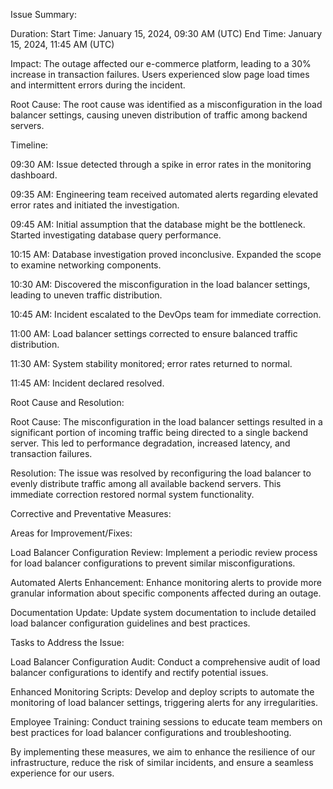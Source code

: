 
Issue Summary:

Duration:
Start Time: January 15, 2024, 09:30 AM (UTC)
End Time: January 15, 2024, 11:45 AM (UTC)

Impact:
The outage affected our e-commerce platform, leading to a 30% increase in transaction failures. Users experienced slow page load times and intermittent errors during the incident.

Root Cause:
The root cause was identified as a misconfiguration in the load balancer settings, causing uneven distribution of traffic among backend servers.

Timeline:

09:30 AM: Issue detected through a spike in error rates in the monitoring dashboard.

09:35 AM: Engineering team received automated alerts regarding elevated error rates and initiated the investigation.

09:45 AM: Initial assumption that the database might be the bottleneck. Started investigating database query performance.

10:15 AM: Database investigation proved inconclusive. Expanded the scope to examine networking components.

10:30 AM: Discovered the misconfiguration in the load balancer settings, leading to uneven traffic distribution.

10:45 AM: Incident escalated to the DevOps team for immediate correction.

11:00 AM: Load balancer settings corrected to ensure balanced traffic distribution.

11:30 AM: System stability monitored; error rates returned to normal.

11:45 AM: Incident declared resolved.

Root Cause and Resolution:

Root Cause:
The misconfiguration in the load balancer settings resulted in a significant portion of incoming traffic being directed to a single backend server. This led to performance degradation, increased latency, and transaction failures.

Resolution:
The issue was resolved by reconfiguring the load balancer to evenly distribute traffic among all available backend servers. This immediate correction restored normal system functionality.

Corrective and Preventative Measures:

Areas for Improvement/Fixes:

Load Balancer Configuration Review: Implement a periodic review process for load balancer configurations to prevent similar misconfigurations.

Automated Alerts Enhancement: Enhance monitoring alerts to provide more granular information about specific components affected during an outage.

Documentation Update: Update system documentation to include detailed load balancer configuration guidelines and best practices.

Tasks to Address the Issue:

Load Balancer Configuration Audit: Conduct a comprehensive audit of load balancer configurations to identify and rectify potential issues.

Enhanced Monitoring Scripts: Develop and deploy scripts to automate the monitoring of load balancer settings, triggering alerts for any irregularities.

Employee Training: Conduct training sessions to educate team members on best practices for load balancer configurations and troubleshooting.

By implementing these measures, we aim to enhance the resilience of our infrastructure, reduce the risk of similar incidents, and ensure a seamless experience for our users.
